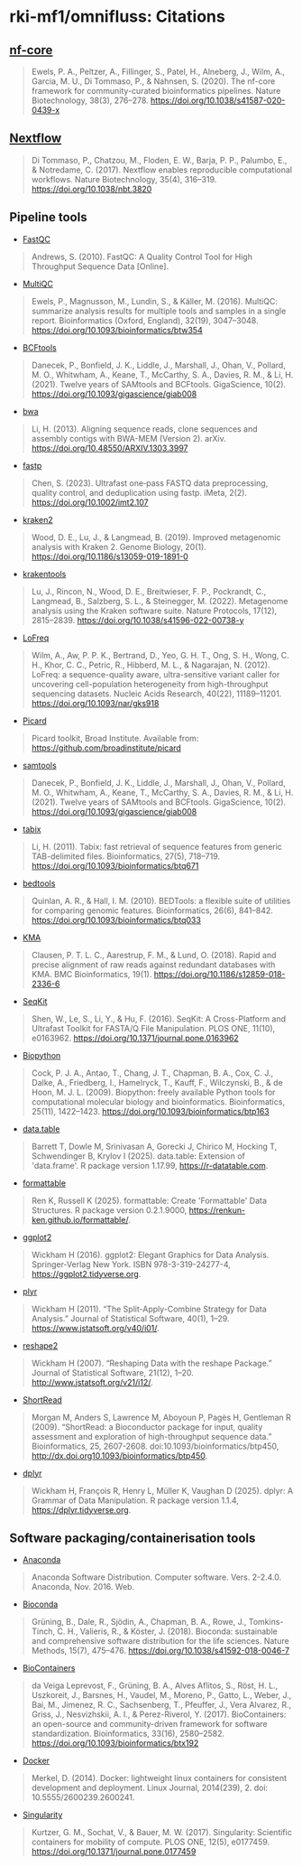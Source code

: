 # rki-mf1/omnifluss: Citations

## [nf-core](https://pubmed.ncbi.nlm.nih.gov/32055031/)

> Ewels, P. A., Peltzer, A., Fillinger, S., Patel, H., Alneberg, J., Wilm, A., Garcia, M. U., Di Tommaso, P., & Nahnsen, S. (2020). The nf-core framework for community-curated bioinformatics pipelines. Nature Biotechnology, 38(3), 276–278. https://doi.org/10.1038/s41587-020-0439-x 

## [Nextflow](https://pubmed.ncbi.nlm.nih.gov/28398311/)

> Di Tommaso, P., Chatzou, M., Floden, E. W., Barja, P. P., Palumbo, E., & Notredame, C. (2017). Nextflow enables reproducible computational workflows. Nature Biotechnology, 35(4), 316–319. https://doi.org/10.1038/nbt.3820 

## Pipeline tools

- [FastQC](https://www.bioinformatics.babraham.ac.uk/projects/fastqc/)

> Andrews, S. (2010). FastQC: A Quality Control Tool for High Throughput Sequence Data [Online].

- [MultiQC](https://pubmed.ncbi.nlm.nih.gov/27312411/)

> Ewels, P., Magnusson, M., Lundin, S., & Käller, M. (2016). MultiQC: summarize analysis results for multiple tools and samples in a single report. Bioinformatics (Oxford, England), 32(19), 3047–3048.     https://doi.org/10.1093/bioinformatics/btw354

- [BCFtools](https://pubmed.ncbi.nlm.nih.gov/33590861/)

> Danecek, P., Bonfield, J. K., Liddle, J., Marshall, J., Ohan, V., Pollard, M. O., Whitwham, A., Keane, T., McCarthy, S. A., Davies, R. M., & Li, H. (2021). Twelve years of SAMtools and BCFtools. GigaScience, 10(2). https://doi.org/10.1093/gigascience/giab008

- [bwa](https://arxiv.org/abs/1303.3997)

> Li, H. (2013). Aligning sequence reads, clone sequences and assembly contigs with BWA-MEM (Version 2). arXiv. https://doi.org/10.48550/ARXIV.1303.3997 

- [fastp](https://onlinelibrary.wiley.com/doi/10.1002/imt2.107)

> Chen, S. (2023). Ultrafast one‐pass FASTQ data preprocessing, quality control, and deduplication using fastp. iMeta, 2(2). https://doi.org/10.1002/imt2.107 

- [kraken2](https://genomebiology.biomedcentral.com/articles/10.1186/s13059-019-1891-0)

> Wood, D. E., Lu, J., & Langmead, B. (2019). Improved metagenomic analysis with Kraken 2. Genome Biology, 20(1). https://doi.org/10.1186/s13059-019-1891-0 

- [krakentools](https://www.nature.com/articles/s41596-022-00738-y)

> Lu, J., Rincon, N., Wood, D. E., Breitwieser, F. P., Pockrandt, C., Langmead, B., Salzberg, S. L., & Steinegger, M. (2022). Metagenome analysis using the Kraken software suite. Nature Protocols, 17(12), 2815–2839. https://doi.org/10.1038/s41596-022-00738-y 

- [LoFreq](https://pubmed.ncbi.nlm.nih.gov/23066108/)

> Wilm, A., Aw, P. P. K., Bertrand, D., Yeo, G. H. T., Ong, S. H., Wong, C. H., Khor, C. C., Petric, R., Hibberd, M. L., & Nagarajan, N. (2012). LoFreq: a sequence-quality aware, ultra-sensitive variant caller for uncovering cell-population heterogeneity from high-throughput sequencing datasets. Nucleic Acids Research, 40(22), 11189–11201. https://doi.org/10.1093/nar/gks918 

- [Picard](https://github.com/broadinstitute/picard)

> Picard toolkit, Broad Institute. Available from: https://github.com/broadinstitute/picard

- [samtools](https://academic.oup.com/gigascience/article/10/2/giab008/6137722)

> Danecek, P., Bonfield, J. K., Liddle, J., Marshall, J., Ohan, V., Pollard, M. O., Whitwham, A., Keane, T., McCarthy, S. A., Davies, R. M., & Li, H. (2021). Twelve years of SAMtools and BCFtools. GigaScience, 10(2). https://doi.org/10.1093/gigascience/giab008 

- [tabix](https://academic.oup.com/bioinformatics/article/27/5/718/262743)

> Li, H. (2011). Tabix: fast retrieval of sequence features from generic TAB-delimited files. Bioinformatics, 27(5), 718–719. https://doi.org/10.1093/bioinformatics/btq671 

- [bedtools](https://academic.oup.com/bioinformatics/article/26/6/841/244688)

> Quinlan, A. R., & Hall, I. M. (2010). BEDTools: a flexible suite of utilities for comparing genomic features. Bioinformatics, 26(6), 841–842. https://doi.org/10.1093/bioinformatics/btq033 

- [KMA](https://bmcbioinformatics.biomedcentral.com/articles/10.1186/s12859-018-2336-6)

> Clausen, P. T. L. C., Aarestrup, F. M., & Lund, O. (2018). Rapid and precise alignment of raw reads against redundant databases with KMA. BMC Bioinformatics, 19(1). https://doi.org/10.1186/s12859-018-2336-6 

- [SeqKit](https://journals.plos.org/plosone/article?id=10.1371/journal.pone.0163962)

> Shen, W., Le, S., Li, Y., & Hu, F. (2016). SeqKit: A Cross-Platform and Ultrafast Toolkit for FASTA/Q File Manipulation. PLOS ONE, 11(10), e0163962. https://doi.org/10.1371/journal.pone.0163962

- [Biopython](https://academic.oup.com/bioinformatics/article/25/11/1422/330687)

> Cock, P. J. A., Antao, T., Chang, J. T., Chapman, B. A., Cox, C. J., Dalke, A., Friedberg, I., Hamelryck, T., Kauff, F., Wilczynski, B., & de Hoon, M. J. L. (2009). Biopython: freely available Python tools for computational molecular biology and bioinformatics. Bioinformatics, 25(11), 1422–1423. https://doi.org/10.1093/bioinformatics/btp163 

- [data.table](https://rdatatable.gitlab.io/data.table/index.html)

> Barrett T, Dowle M, Srinivasan A, Gorecki J, Chirico M, Hocking T, Schwendinger B, Krylov I (2025). data.table: Extension of 'data.frame'. R package version 1.17.99, https://r-datatable.com. 

- [formattable](https://renkun-ken.github.io/formattable/index.html)

> Ren K, Russell K (2025). formattable: Create 'Formattable' Data Structures. R package version 0.2.1.9000, https://renkun-ken.github.io/formattable/.

- [ggplot2](https://ggplot2.tidyverse.org)

> Wickham H (2016). ggplot2: Elegant Graphics for Data Analysis. Springer-Verlag New York. ISBN 978-3-319-24277-4, https://ggplot2.tidyverse.org. 

- [plyr](https://www.jstatsoft.org/v40/i01/)

> Wickham H (2011). “The Split-Apply-Combine Strategy for Data Analysis.” Journal of Statistical Software, 40(1), 1–29. https://www.jstatsoft.org/v40/i01/.

- [reshape2](http://www.jstatsoft.org/v21/i12/)

> Wickham H (2007). “Reshaping Data with the reshape Package.” Journal of Statistical Software, 21(12), 1–20. http://www.jstatsoft.org/v21/i12/. 

- [ShortRead](https://bioconductor.org/packages/release/bioc/html/ShortRead.html)

> Morgan M, Anders S, Lawrence M, Aboyoun P, Pagès H, Gentleman R (2009). “ShortRead: a Bioconductor package for input, quality assessment and exploration of high-throughput sequence data.” Bioinformatics, 25, 2607-2608. doi:10.1093/bioinformatics/btp450, http://dx.doi.org10.1093/bioinformatics/btp450. 

- [dplyr](https://dplyr.tidyverse.org/authors.html)

> Wickham H, François R, Henry L, Müller K, Vaughan D (2025). dplyr: A Grammar of Data Manipulation. R package version 1.1.4, https://dplyr.tidyverse.org.
   
## Software packaging/containerisation tools

- [Anaconda](https://anaconda.com)

> Anaconda Software Distribution. Computer software. Vers. 2-2.4.0. Anaconda, Nov. 2016. Web.

- [Bioconda](https://pubmed.ncbi.nlm.nih.gov/29967506/)

> Grüning, B., Dale, R., Sjödin, A., Chapman, B. A., Rowe, J., Tomkins-Tinch, C. H., Valieris, R., & Köster, J. (2018). Bioconda: sustainable and comprehensive software distribution for the life sciences. Nature Methods, 15(7), 475–476. https://doi.org/10.1038/s41592-018-0046-7 

- [BioContainers](https://pubmed.ncbi.nlm.nih.gov/28379341/)

> da Veiga Leprevost, F., Grüning, B. A., Alves Aflitos, S., Röst, H. L., Uszkoreit, J., Barsnes, H., Vaudel, M., Moreno, P., Gatto, L., Weber, J., Bai, M., Jimenez, R. C., Sachsenberg, T., Pfeuffer, J., Vera Alvarez, R., Griss, J., Nesvizhskii, A. I., & Perez-Riverol, Y. (2017). BioContainers: an open-source and community-driven framework for software standardization. Bioinformatics, 33(16), 2580–2582. https://doi.org/10.1093/bioinformatics/btx192 

- [Docker](https://dl.acm.org/doi/10.5555/2600239.2600241)

> Merkel, D. (2014). Docker: lightweight linux containers for consistent development and deployment. Linux Journal, 2014(239), 2. doi: 10.5555/2600239.2600241.

- [Singularity](https://pubmed.ncbi.nlm.nih.gov/28494014/)

> Kurtzer, G. M., Sochat, V., & Bauer, M. W. (2017). Singularity: Scientific containers for mobility of compute. PLOS ONE, 12(5), e0177459. https://doi.org/10.1371/journal.pone.0177459 
